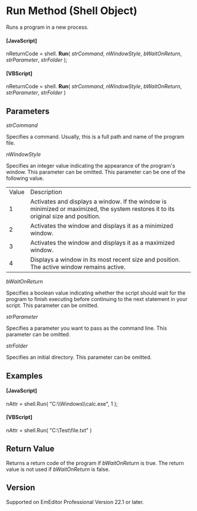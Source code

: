 # Run Method (Shell Object)

Runs a program in a new process.

#### \[JavaScript\]

nReturnCode = shell. **Run**( _strCommand_, _nWindowStyle_, _bWaitOnReturn_, _strParameter_, _strFolder_ );

#### \[VBScript\]

nReturnCode = shell. **Run**( _strCommand_, _nWindowStyle_, _bWaitOnReturn_, _strParameter_, _strFolder_ )

## Parameters

_strCommand_

Specifies a command. Usually, this is a full path and name of the program file.

_nWindowStyle_

Specifies an integer value indicating the appearance of the program's window. This parameter can be omitted. This parameter can be one of the following value.

|     |     |
| --- | --- |
| Value | Description |
| 1 | Activates and displays a window. If the window is minimized or maximized, the system restores it to its original size and position. |
| 2 | Activates the window and displays it as a minimized window. |
| 3 | Activates the window and displays it as a maximized window. |
| 4 | Displays a window in its most recent size and position. The active window remains active. |

_bWaitOnReturn_

Specifies a boolean value indicating whether the script should wait for the program to finish executing before continuing to the next statement in your script. This parameter can be omitted.

_strParameter_

Specifies a parameter you want to pass as the command line. This parameter can be omitted.

_strFolder_

Specifies an initial directory. This parameter can be omitted.

## Examples

#### \[JavaScript\]

nAttr = shell.Run( "C:\\\Windows\\\calc.exe", 1 );

#### \[VBScript\]

nAttr = shell.Run( "C:\\Test\\file.txt" )

## Return Value

Returns a return code of the program if _bWaitOnReturn_ is true. The return value is not used if _bWaitOnReturn_ is false.

## Version

Supported on EmEditor Professional Version 22.1 or later.